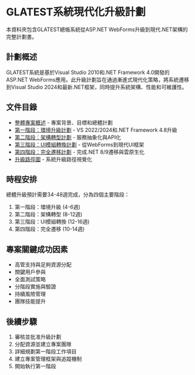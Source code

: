 # GLATEST系統現代化升級計劃

本資料夾包含GLATEST總帳系統從ASP.NET WebForms升級到現代.NET架構的完整計劃書。

## 計劃概述

GLATEST系統是基於Visual Studio 2010和.NET Framework 4.0開發的ASP.NET WebForms應用。此升級計劃旨在通過漸進式現代化策略，將系統遷移到Visual Studio 2024和最新.NET框架，同時提升系統架構、性能和可維護性。

## 文件目錄

- [整體專案概述](整體專案概述.md) - 專案背景、目標和總體計劃
- [第一階段：環境升級計劃](第一階段_環境升級計劃.md) - VS 2022/2024和.NET Framework 4.8升級
- [第二階段：架構轉型計劃](第二階段_架構轉型計劃.md) - 服務抽象化與API化
- [第三階段：UI模組轉換計劃](第三階段_UI模組轉換計劃.md) - 從WebForms到現代UI框架
- [第四階段：完全遷移計劃](第四階段_完全遷移計劃.md) - 完成.NET 8/9遷移與雲原生化
- [升級路徑圖](upgrade_path.txt) - 系統升級路徑視覺化

## 時程安排

總體升級預計需要34-48週完成，分為四個主要階段：

1. 第一階段：環境升級 (4-6週)
2. 第二階段：架構轉型 (8-12週)
3. 第三階段：UI模組轉換 (12-16週)
4. 第四階段：完全遷移 (10-14週)

## 專案關鍵成功因素

- 高管支持與足夠資源分配
- 關鍵用戶參與
- 全面測試策略
- 分階段實施與驗證
- 持續風險管理
- 團隊技能提升

## 後續步驟

1. 審核並批准升級計劃
2. 分配資源並建立專案團隊
3. 詳細規劃第一階段工作項目
4. 建立專案管理框架與追蹤機制
5. 開始執行第一階段 